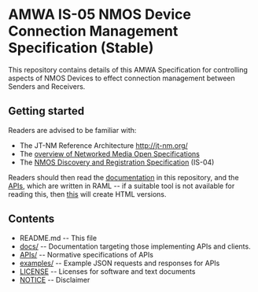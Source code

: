 # AMWA IS-05 NMOS Device Connection Management Specification (Stable)

This repository contains details of this AMWA Specification for controlling aspects of NMOS Devices to effect connection management between Senders and Receivers.

## Getting started

Readers are advised to be familiar with:
*   The JT-NM Reference Architecture <http://jt-nm.org/>
*   The [overview of Networked Media Open Specifications](https://github.com/AMWA-TV/nmos)
*   The [NMOS Discovery and Registration Specification](https://github.com/AMWA-TV/nmos-discovery-registration) (IS-04)

Readers should then read the [documentation](docs/) in this repository, and the [APIs](APIs/), which are written in RAML -- if a suitable tool is not available for reading this, then [this](APIs/generateHTML) will create HTML versions.

## Contents

*   README.md -- This file
*   [docs/](docs/) -- Documentation targeting those implementing APIs and clients.
*   [APIs/](APIs/) -- Normative specifications of APIs
*   [examples/](examples/) -- Example JSON requests and responses for APIs
*   [LICENSE](LICENSE) -- Licenses for software and text documents
*   [NOTICE](NOTICE) -- Disclaimer

